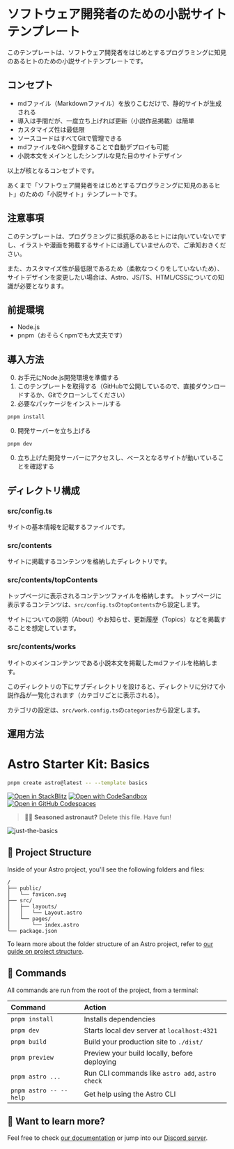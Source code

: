 # ソフトウェア開発者のための小説サイトテンプレート

このテンプレートは、ソフトウェア開発者をはじめとするプログラミングに知見のあるヒトのための小説サイトテンプレートです。

## コンセプト

- mdファイル（Markdownファイル）を放りこむだけで、静的サイトが生成される
- 導入は手間だが、一度立ち上げれば更新（小説作品掲載）は簡単
- カスタマイズ性は最低限
- ソースコードはすべてGitで管理できる
- mdファイルをGitへ登録することで自動デプロイも可能
- 小説本文をメインとしたシンプルな見た目のサイトデザイン

以上が核となるコンセプトです。

あくまで「ソフトウェア開発者をはじめとするプログラミングに知見のあるヒト」のための「小説サイト」テンプレートです。

## 注意事項
このテンプレートは、プログラミングに抵抗感のあるヒトには向いていないですし、イラストや漫画を掲載するサイトには適していませんので、ご承知おきください。

また、カスタマイズ性が最低限であるため（柔軟なつくりをしていないため）、サイトデザインを変更したい場合は、Astro、JS/TS、HTML/CSSについての知識が必要となります。

## 前提環境

- Node.js
- pnpm（おそらくnpmでも大丈夫です）

## 導入方法

0. お手元にNode.js開発環境を準備する
0. このテンプレートを取得する（GitHubで公開しているので、直接ダウンロードするか、Gitでクローンしてください）
0. 必要なパッケージをインストールする
```
pnpm install
```
0. 開発サーバーを立ち上げる
```
pnpm dev
```
0. 立ち上げた開発サーバーにアクセスし、ベースとなるサイトが動いていることを確認する


## ディレクトリ構成

### src/config.ts

サイトの基本情報を記載するファイルです。

### src/contents

サイトに掲載するコンテンツを格納したディレクトリです。

### src/contents/topContents

トップページに表示されるコンテンツファイルを格納します。
トップページに表示するコンテンツは、`src/config.ts`の`topContents`から設定します。

サイトについての説明（About）やお知らせ、更新履歴（Topics）などを掲載することを想定しています。

### src/contents/works

サイトのメインコンテンツである小説本文を掲載したmdファイルを格納します。

このディレクトリの下にサブディレクトリを設けると、ディレクトリに分けて小説作品が一覧化されます（カテゴリごとに表示される）。

カテゴリの設定は、`src/work.config.ts`の`categories`から設定します。













## 運用方法






# Astro Starter Kit: Basics

```sh
pnpm create astro@latest -- --template basics
```

[![Open in StackBlitz](https://developer.stackblitz.com/img/open_in_stackblitz.svg)](https://stackblitz.com/github/withastro/astro/tree/latest/examples/basics)
[![Open with CodeSandbox](https://assets.codesandbox.io/github/button-edit-lime.svg)](https://codesandbox.io/p/sandbox/github/withastro/astro/tree/latest/examples/basics)
[![Open in GitHub Codespaces](https://github.com/codespaces/badge.svg)](https://codespaces.new/withastro/astro?devcontainer_path=.devcontainer/basics/devcontainer.json)

> 🧑‍🚀 **Seasoned astronaut?** Delete this file. Have fun!

![just-the-basics](https://github.com/withastro/astro/assets/2244813/a0a5533c-a856-4198-8470-2d67b1d7c554)

## 🚀 Project Structure

Inside of your Astro project, you'll see the following folders and files:

```text
/
├── public/
│   └── favicon.svg
├── src/
│   ├── layouts/
│   │   └── Layout.astro
│   └── pages/
│       └── index.astro
└── package.json
```

To learn more about the folder structure of an Astro project, refer to [our guide on project structure](https://docs.astro.build/en/basics/project-structure/).

## 🧞 Commands

All commands are run from the root of the project, from a terminal:

| Command                   | Action                                           |
| :------------------------ | :----------------------------------------------- |
| `pnpm install`             | Installs dependencies                            |
| `pnpm dev`             | Starts local dev server at `localhost:4321`      |
| `pnpm build`           | Build your production site to `./dist/`          |
| `pnpm preview`         | Preview your build locally, before deploying     |
| `pnpm astro ...`       | Run CLI commands like `astro add`, `astro check` |
| `pnpm astro -- --help` | Get help using the Astro CLI                     |

## 👀 Want to learn more?

Feel free to check [our documentation](https://docs.astro.build) or jump into our [Discord server](https://astro.build/chat).
